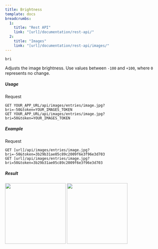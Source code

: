 ```yaml
---
title: Brightness
template: docs
breadcrumbs:
  1:
    title: "Rest API"
    link: "[url]/documentation/rest-api/"
  2:
    title: "Images"
    link: "[url]/documentation/rest-api/images/"
---
```


`bri`

Adjusts the image brightness. Use values between `-100` and `+100`, where `0` represents no change.

##### Usage

<div class="file-header">Request</div>

```http
GET YOUR_APP_URL/api/images/entries/image.jpg?bri=-50&token=YOUR_IMAGES_TOKEN
GET YOUR_APP_URL/api/images/entries/image.jpg?bri=50&token=YOUR_IMAGES_TOKEN
```

##### Example

<div class="file-header">Request</div>

```http
GET [url]/api/images/entries/image.jpg?bri=-50&token=3b29b31ae05c89c2009f6e3f96e3d703
GET [url]/api/images/entries/image.jpg?bri=50&token=3b29b31ae05c89c2009f6e3f96e3d703
```

##### Result

<img width="200" class="inline" src="[url]/api/images/entries/image.jpg?bri=-50&token=3b29b31ae05c89c2009f6e3f96e3d703">
<img width="200" class="inline" src="[url]/api/images/entries/image.jpg?bri=50&token=3b29b31ae05c89c2009f6e3f96e3d703">
